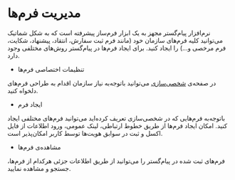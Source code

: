 # مدیریت فرم‌ها 


نرم‌افزار پیام‌گستر مجهز به یک ابزار فرم‌ساز پیشرفته است که به شکل شماتیک می‌توانید کلیه فرم‌های سازمان خود (مانند فرم ثبت سفارش، انتقاد، پیشنهاد، شکایت، فرم مرخصی و...) را ایجاد کنید. برای ایجاد فرم‌ها در پیام‌گستر روش‌های مختلفی وجود دارد.



-  	تنظیمات اختصاصی فرم‌ها

در صفحه‌ی [شخصی‌سازی](https://help.payamgostar.com/docs/Customization) می‌توانید باتوجه‌به نیاز سازمان اقدام به طراحی فرم‌های دلخواه کنید.




-  	ایجاد فرم

باتوجه‌به فرم‌هایی که در شخصی‌سازی تعریف کرده‌اید می‌توانید فرم‌های مختلفی ایجاد کنید. امکان ایجاد فرم‌ها از طریق خطوط ارتباطی، لینک عمومی، ورود اطلاعات از فایل اکسل و ثبت در سوابق هویت‌ها توسط کاربر امکان‌پذیر است.



-  	مشاهده‌ی فرم‌ها

فرم‌های ثبت شده در پیام‌گستر را می‌توانید از طریق اطلاعات جزئی هرکدام از فرم‌ها، جستجو و مشاهده نمایید. 
